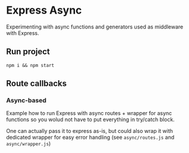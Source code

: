 # Express Async

Experimenting with async functions and generators used as middleware with Express.

## Run project

```
npm i && npm start
```

## Route callbacks

### Async-based

Example how to run Express with async routes + wrapper for async functions so you wolud not have to put everything in try/catch block.

One can actually pass it to express as-is, but could also wrap it with dedicated wrapper for easy error handling (see `async/routes.js` and `async/wrapper.js`)